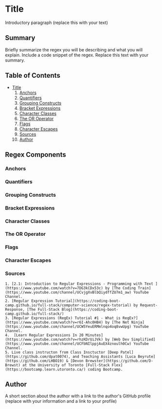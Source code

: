 # Title

Introductory paragraph (replace this with your text)

## Summary

Briefly summarize the regex you will be describing and what you will explain. Include a code snippet of the regex. Replace this text with your summary.

## Table of Contents

- [Title](#title)
    1. [Anchors](#anchors)
    2. [Quantifiers](#quantifiers)
    3. [Grouping Constructs](#grouping-constructs)
    4. [Bracket Expressions](#bracket-expressions)
    5. [Character Classes](#character-classes)
    6. [The OR Operator](#the-or-operator)
    7. [Flags](#flags)
    8. [Character Escapes](#character-escapes)
    9. [Sources](#sources)
    10. [Author](#author)

## Regex Components

### Anchors

### Quantifiers

### Grouping Constructs

### Bracket Expressions

### Character Classes

### The OR Operator

### Flags

### Character Escapes

### Sources
    1. [2.1: Introduction to Regular Expressions - Programming with Text ](https://www.youtube.com/watch?v=7DG3kCDx53c) by [The Coding Train](https://www.youtube.com/channel/UCvjgXvBlbQiydffZU7m1_aw) YouTube Channel.
    2. [Regular Expression Tutorial](https://coding-boot-camp.github.io/full-stack/computer-science/regex-tutorial) by Request-Response, [The Full-Stack Blog](https://coding-boot-camp.github.io/full-stack/)
    3. [Regular Expressions (RegEx) Tutorial #1 - What is RegEx?](https://www.youtube.com/watch?v=r6I-Ahc0HB4) by [The Net Ninja](https://www.youtube.com/channel/UCW5YeuERMmlnqo4oq8vwUpg) YouTube Channel.
    4.  [Learn Regular Expressions In 20 Minutes](https://www.youtube.com/watch?v=rhzKDrUiJVk) by [Web Dev Simplified](https://www.youtube.com/channel/UCFbNIlppjAuEX4znoulh0Cw) YouTube Channel.
    5. Live class instructon from Class Insctuctor [Deep Patel](https://github.com/dpat0074), and Teaching Assistants [Luca Beyrute](https://github.com/LHBO19) & [Devon Brewster](https://github.com/D-Brewst) at the University of Toronto [Full-Stack Flex](https://bootcamp.learn.utoronto.ca/) coding Bootcamp.

## Author

A short section about the author with a link to the author's GitHub profile (replace with your information and a link to your profile)
